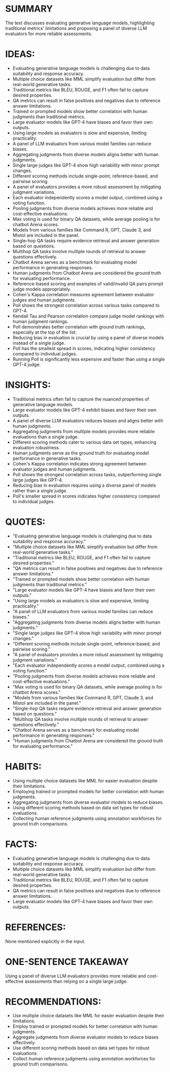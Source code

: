 # SUMMARY
The text discusses evaluating generative language models, highlighting traditional metrics' limitations and proposing a panel of diverse LLM evaluators for more reliable assessments.

# IDEAS:
- Evaluating generative language models is challenging due to data suitability and response accuracy.
- Multiple choice datasets like MML simplify evaluation but differ from real-world generative tasks.
- Traditional metrics like BLEU, ROUGE, and F1 often fail to capture desired properties.
- QA metrics can result in false positives and negatives due to reference answer limitations.
- Trained or prompted models show better correlation with human judgments than traditional metrics.
- Large evaluator models like GPT-4 have biases and favor their own outputs.
- Using large models as evaluators is slow and expensive, limiting practicality.
- A panel of LLM evaluators from various model families can reduce biases.
- Aggregating judgments from diverse models aligns better with human judgments.
- Single large judges like GPT-4 show high variability with minor prompt changes.
- Different scoring methods include single-point, reference-based, and pairwise scoring.
- A panel of evaluators provides a more robust assessment by mitigating judgment variations.
- Each evaluator independently scores a model output, combined using a voting function.
- Pooling judgments from diverse models achieves more reliable and cost-effective evaluations.
- Max voting is used for binary QA datasets, while average pooling is for chatbot Arena scores.
- Models from various families like Command R, GPT, Claude 3, and Mistol are included in the panel.
- Single-hop QA tasks require evidence retrieval and answer generation based on questions.
- Multihop QA tasks involve multiple rounds of retrieval to answer questions effectively.
- Chatbot Arena serves as a benchmark for evaluating model performance in generating responses.
- Human judgments from Chatbot Arena are considered the ground truth for evaluating performance.
- Reference-based scoring and examples of valid/invalid QA pairs prompt judge models appropriately.
- Cohen's Kappa correlation measures agreement between evaluator judges and human judgments.
- Poll shows the strongest correlation across various tasks compared to GPT-4.
- Kendall Tau and Pearson correlation compare judge model rankings with human judgment rankings.
- Poll demonstrates better correlation with ground truth rankings, especially at the top of the list.
- Reducing bias in evaluation is crucial by using a panel of diverse models instead of a single judge.
- Poll has the smallest spread in scores, indicating higher consistency compared to individual judges.
- Running Poll is significantly less expensive and faster than using a single GPT-4 judge.

# INSIGHTS:
- Traditional metrics often fail to capture the nuanced properties of generative language models.
- Large evaluator models like GPT-4 exhibit biases and favor their own outputs.
- A panel of diverse LLM evaluators reduces biases and aligns better with human judgments.
- Aggregating judgments from multiple models provides more reliable evaluations than a single judge.
- Different scoring methods cater to various data set types, enhancing evaluation robustness.
- Human judgments serve as the ground truth for evaluating model performance in generative tasks.
- Cohen's Kappa correlation indicates strong agreement between evaluator judges and human judgments.
- Poll shows the strongest correlation across tasks, outperforming single large judges like GPT-4.
- Reducing bias in evaluation requires using a diverse panel of models rather than a single judge.
- Poll's smaller spread in scores indicates higher consistency compared to individual judges.

# QUOTES:
- "Evaluating generative language models is challenging due to data suitability and response accuracy."
- "Multiple choice datasets like MML simplify evaluation but differ from real-world generative tasks."
- "Traditional metrics like BLEU, ROUGE, and F1 often fail to capture desired properties."
- "QA metrics can result in false positives and negatives due to reference answer limitations."
- "Trained or prompted models show better correlation with human judgments than traditional metrics."
- "Large evaluator models like GPT-4 have biases and favor their own outputs."
- "Using large models as evaluators is slow and expensive, limiting practicality."
- "A panel of LLM evaluators from various model families can reduce biases."
- "Aggregating judgments from diverse models aligns better with human judgments."
- "Single large judges like GPT-4 show high variability with minor prompt changes."
- "Different scoring methods include single-point, reference-based, and pairwise scoring."
- "A panel of evaluators provides a more robust assessment by mitigating judgment variations."
- "Each evaluator independently scores a model output, combined using a voting function."
- "Pooling judgments from diverse models achieves more reliable and cost-effective evaluations."
- "Max voting is used for binary QA datasets, while average pooling is for chatbot Arena scores."
- "Models from various families like Command R, GPT, Claude 3, and Mistol are included in the panel."
- "Single-hop QA tasks require evidence retrieval and answer generation based on questions."
- "Multihop QA tasks involve multiple rounds of retrieval to answer questions effectively."
- "Chatbot Arena serves as a benchmark for evaluating model performance in generating responses."
- "Human judgments from Chatbot Arena are considered the ground truth for evaluating performance."

# HABITS:
- Using multiple choice datasets like MML for easier evaluation despite their limitations.
- Employing trained or prompted models for better correlation with human judgments.
- Aggregating judgments from diverse evaluator models to reduce biases.
- Using different scoring methods based on data set types for robust evaluations.
- Collecting human reference judgments using annotation workforces for ground truth comparisons.

# FACTS:
- Evaluating generative language models is challenging due to data suitability and response accuracy.
- Multiple choice datasets like MML simplify evaluation but differ from real-world generative tasks.
- Traditional metrics like BLEU, ROUGE, and F1 often fail to capture desired properties.
- QA metrics can result in false positives and negatives due to reference answer limitations.
- Large evaluator models like GPT-4 have biases and favor their own outputs.

# REFERENCES:
None mentioned explicitly in the input.

# ONE-SENTENCE TAKEAWAY
Using a panel of diverse LLM evaluators provides more reliable and cost-effective assessments than relying on a single large judge.

# RECOMMENDATIONS:
- Use multiple choice datasets like MML for easier evaluation despite their limitations.
- Employ trained or prompted models for better correlation with human judgments.
- Aggregate judgments from diverse evaluator models to reduce biases effectively.
- Use different scoring methods based on data set types for robust evaluations.
- Collect human reference judgments using annotation workforces for ground truth comparisons.